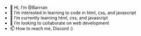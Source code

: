 - 👋 Hi, I’m @Barrran
- 👀 I’m interested in learning to code in html, css, and javascript
- 🌱 I’m currently learning html, css, and javascript
- 💞️ I’m looking to collaborate on web development
- 📫 How to reach me, Discord :)

